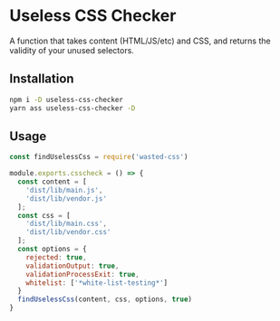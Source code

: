 # Useless CSS Checker

A function that takes content (HTML/JS/etc) and CSS, and returns the validity of your unused selectors.

## Installation  

```bash
npm i -D useless-css-checker
yarn ass useless-css-checker -D
```
## Usage

```javascript
const findUselessCss = require('wasted-css')

module.exports.csscheck = () => {
  const content = [
    'dist/lib/main.js',
    'dist/lib/vendor.js'
  ];
  const css = [
    'dist/lib/main.css',
    'dist/lib/vendor.css'
  ];
  const options = {
    rejected: true,
    validationOutput: true,
    validationProcessExit: true,
    whitelist: ['*white-list-testing*']
  }
  findUselessCss(content, css, options, true)
}
```
